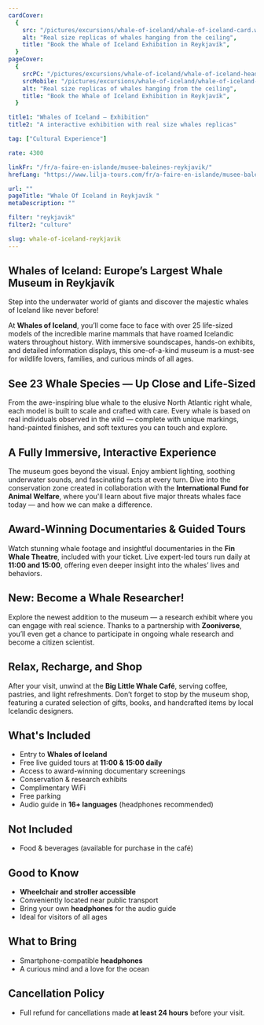 ```yaml
---
cardCover:
  {
    src: "/pictures/excursions/whale-of-iceland/whale-of-iceland-card.webp",
    alt: "Real size replicas of whales hanging from the ceiling",
    title: "Book the Whale of Iceland Exhibition in Reykjavík",
  }
pageCover:
  {
    srcPC: "/pictures/excursions/whale-of-iceland/whale-of-iceland-header-pc.webp",
    srcMobile: "/pictures/excursions/whale-of-iceland/whale-of-iceland-header-mobile.webp",
    alt: "Real size replicas of whales hanging from the ceiling",
    title: "Book the Whale of Iceland Exhibition in Reykjavík",
  }

title1: "Whales of Iceland – Exhibition"
title2: "A interactive exhibition with real size whales replicas"

tag: ["Cultural Experience"]

rate: 4300

linkFr: "/fr/a-faire-en-islande/musee-baleines-reykjavik/"
hrefLang: "https://www.lilja-tours.com/fr/a-faire-en-islande/musee-baleines-reykjavik/"

url: ""
pageTitle: "Whale Of Iceland in Reykjavík "
metaDescription: ""

filter: "reykjavik"
filter2: "culture"

slug: whale-of-iceland-reykjavik
---
```


## Whales of Iceland: Europe’s Largest Whale Museum in Reykjavík

Step into the underwater world of giants and discover the majestic whales of Iceland like never before!

At **Whales of Iceland**, you’ll come face to face with over 25 life-sized models of the incredible marine mammals that have roamed Icelandic waters throughout history. With immersive soundscapes, hands-on exhibits, and detailed information displays, this one-of-a-kind museum is a must-see for wildlife lovers, families, and curious minds of all ages.

## See 23 Whale Species — Up Close and Life-Sized

From the awe-inspiring blue whale to the elusive North Atlantic right whale, each model is built to scale and crafted with care. Every whale is based on real individuals observed in the wild — complete with unique markings, hand-painted finishes, and soft textures you can touch and explore.

## A Fully Immersive, Interactive Experience

The museum goes beyond the visual. Enjoy ambient lighting, soothing underwater sounds, and fascinating facts at every turn. Dive into the conservation zone created in collaboration with the **International Fund for Animal Welfare**, where you'll learn about five major threats whales face today — and how we can make a difference.

## Award-Winning Documentaries & Guided Tours

Watch stunning whale footage and insightful documentaries in the **Fin Whale Theatre**, included with your ticket. Live expert-led tours run daily at **11:00 and 15:00**, offering even deeper insight into the whales’ lives and behaviors.

## New: Become a Whale Researcher!

Explore the newest addition to the museum — a research exhibit where you can engage with real science. Thanks to a partnership with **Zooniverse**, you’ll even get a chance to participate in ongoing whale research and become a citizen scientist.

## Relax, Recharge, and Shop

After your visit, unwind at the **Big Little Whale Café**, serving coffee, pastries, and light refreshments. Don’t forget to stop by the museum shop, featuring a curated selection of gifts, books, and handcrafted items by local Icelandic designers.

## What's Included

- Entry to **Whales of Iceland**
- Free live guided tours at **11:00 & 15:00 daily**
- Access to award-winning documentary screenings
- Conservation & research exhibits
- Complimentary WiFi
- Free parking
- Audio guide in **16+ languages** (headphones recommended)

## Not Included

- Food & beverages (available for purchase in the café)

## Good to Know

- **Wheelchair and stroller accessible**
- Conveniently located near public transport
- Bring your own **headphones** for the audio guide
- Ideal for visitors of all ages

## What to Bring

- Smartphone-compatible **headphones**
- A curious mind and a love for the ocean

## Cancellation Policy

- Full refund for cancellations made **at least 24 hours** before your visit.

<script type="text/javascript" src="https://widgets.bokun.io/assets/javascripts/apps/build/BokunWidgetsLoader.js?bookingChannelUUID=97236c68-b945-4a96-8587-660bdc4c45fd" async></script>

<div class="bokunWidget" data-src="https://widgets.bokun.io/online-sales/97236c68-b945-4a96-8587-660bdc4c45fd/experience-calendar/14386"></div>
